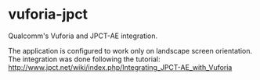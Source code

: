 vuforia-jpct
=========

Qualcomm's Vuforia and JPCT-AE integration.

The application is configured to work only on landscape screen orientation.
The integration was done following the tutorial: http://www.jpct.net/wiki/index.php/Integrating_JPCT-AE_with_Vuforia